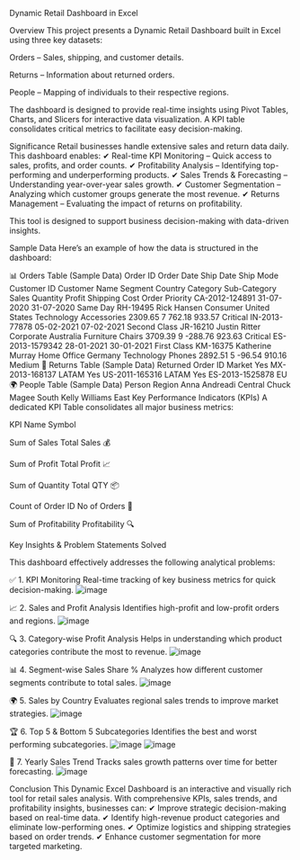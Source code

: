 Dynamic Retail Dashboard in Excel


Overview
This project presents a Dynamic Retail Dashboard built in Excel using three key datasets:

Orders – Sales, shipping, and customer details.

Returns – Information about returned orders.

People – Mapping of individuals to their respective regions.

The dashboard is designed to provide real-time insights using Pivot Tables, Charts, and Slicers for interactive data visualization. A KPI table consolidates critical metrics to facilitate easy decision-making.

Significance
Retail businesses handle extensive sales and return data daily. This dashboard enables:
✔ Real-time KPI Monitoring – Quick access to sales, profits, and order counts.
✔ Profitability Analysis – Identifying top-performing and underperforming products.
✔ Sales Trends & Forecasting – Understanding year-over-year sales growth.
✔ Customer Segmentation – Analyzing which customer groups generate the most revenue.
✔ Returns Management – Evaluating the impact of returns on profitability.

This tool is designed to support business decision-making with data-driven insights.

Sample Data
Here’s an example of how the data is structured in the dashboard:

📊 Orders Table (Sample Data)
Order ID	Order Date	Ship Date	Ship Mode	Customer ID	Customer Name	Segment	Country	Category	Sub-Category	Sales	Quantity	Profit	Shipping Cost	Order Priority
CA-2012-124891	31-07-2020	31-07-2020	Same Day	RH-19495	Rick Hansen	Consumer	United States	Technology	Accessories	2309.65	7	762.18	933.57	Critical
IN-2013-77878	05-02-2021	07-02-2021	Second Class	JR-16210	Justin Ritter	Corporate	Australia	Furniture	Chairs	3709.39	9	-288.76	923.63	Critical
ES-2013-1579342	28-01-2021	30-01-2021	First Class	KM-16375	Katherine Murray	Home Office	Germany	Technology	Phones	2892.51	5	-96.54	910.16	Medium
🔄 Returns Table (Sample Data)
Returned	Order ID	Market
Yes	MX-2013-168137	LATAM
Yes	US-2011-165316	LATAM
Yes	ES-2013-1525878	EU
🌍 People Table (Sample Data)
Person	Region
Anna Andreadi	Central
Chuck Magee	South
Kelly Williams	East
Key Performance Indicators (KPIs)
A dedicated KPI Table consolidates all major business metrics:

KPI	Name	Symbol

Sum of Sales	Total Sales	💰

Sum of Profit	Total Profit	📈

Sum of Quantity	Total QTY	📦

Count of Order ID	No of Orders	🛒

Sum of Profitability	Profitability	🔍

Key Insights & Problem Statements Solved

This dashboard effectively addresses the following analytical problems:

✅ 1. KPI Monitoring
Real-time tracking of key business metrics for quick decision-making.
![image](https://github.com/user-attachments/assets/bde4344d-1904-468f-ba48-869c567509ed)

📈 2. Sales and Profit Analysis
Identifies high-profit and low-profit orders and regions.
![image](https://github.com/user-attachments/assets/a7f50af5-963e-4fb7-a636-135841c46334)

🔍 3. Category-wise Profit Analysis
Helps in understanding which product categories contribute the most to revenue.
![image](https://github.com/user-attachments/assets/7b9836e4-8492-4f20-8e08-cfc443361379)

📊 4. Segment-wise Sales Share %
Analyzes how different customer segments contribute to total sales.
![image](https://github.com/user-attachments/assets/6f834ca2-b613-4a60-9835-d8d590f306db)

🌍 5. Sales by Country
Evaluates regional sales trends to improve market strategies.
![image](https://github.com/user-attachments/assets/4a1cf4ba-af80-48c4-b0cb-2d971fcd3d37)

🏆 6. Top 5 & Bottom 5 Subcategories
Identifies the best and worst performing subcategories.
![image](https://github.com/user-attachments/assets/f9318706-4dbd-4c32-bf46-b35958c3cefd)
![image](https://github.com/user-attachments/assets/16c3b8a4-fe66-4552-b1f6-60288a7bc42f)

📆 7. Yearly Sales Trend
Tracks sales growth patterns over time for better forecasting.
![image](https://github.com/user-attachments/assets/b20936af-8de8-49c1-a4a7-68d310e37f53)

Conclusion
This Dynamic Excel Dashboard is an interactive and visually rich tool for retail sales analysis. With comprehensive KPIs, sales trends, and profitability insights, businesses can:
✔ Improve strategic decision-making based on real-time data.
✔ Identify high-revenue product categories and eliminate low-performing ones.
✔ Optimize logistics and shipping strategies based on order trends.
✔ Enhance customer segmentation for more targeted marketing.
